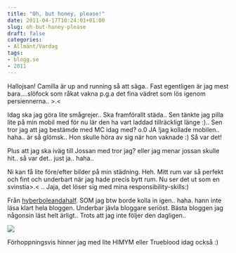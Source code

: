 ```yaml
---
title: "Oh, but honey, please!"
date: 2011-04-17T10:24:01+01:00
slug: oh-but-honey-please
draft: false
categories:
- Allmänt/Vardag
tags:
- blogg.se
- 2011
---
```

Hallojsan! Camilla är up and running så att säga.. Fast egentligen är jag mest bara....slöfock som råkat vakna p.g.a det fina vädret som lös igenom persiennerna.. >.<  
  
Idag ska jag göra lite smågrejer.. Ska framförallt städa.. Sen tänkte jag pilla lite på min mobil med för nu lär den ha vart laddad tillräckligt länge :).. Sen tror jag att jag bestämde med MC idag med? o.0 JA !jag kollade mobilen.. haha.. är så glömsk.. Hon skulle höra av sig när hon vaknade :) Så var det!  
  
Plus att jag ska iväg till Jossan med tror jag? eller jag menar jossan skulle hit.. så var det.. just ja.. haha..  
  
Ni kan få lite före/efter bilder på min städning. Heh. Mitt rum var så perfekt och fint och underbart när jag hade precis bytt rum. Nu ser det ut som en svinstia>.< .. Jaja, det löser sig med mina responsibility-skills:)  
  
  
  
Från [hyberboleandahalf](http://hyperboleandahalf.blogspot.com/). SOM jag btw borde kolla in igen.. haha. hann inte läsa klart hela bloggen. Underbar jävla bloggare seriöst. Bästa bloggen jag någonsin läst helt ärligt.. Trots att jag inte följer den dagligen..  
  
![](/assets/images/blogg.se/responsibility_champion_143328519.png)  
  
  
Förhoppningsvis hinner jag med lite HIMYM eller Trueblood idag också :)